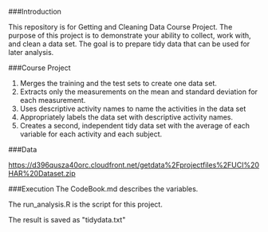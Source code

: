 ###Introduction

This repository is for Getting and Cleaning Data Course Project. The purpose of this project is to demonstrate your ability to collect, work with, and clean a data set. The goal is to prepare tidy data that can be used for later analysis.

###Course Project

1. Merges the training and the test sets to create one data set.
2. Extracts only the measurements on the mean and standard deviation for each measurement.
3. Uses descriptive activity names to name the activities in the data set
4. Appropriately labels the data set with descriptive activity names.
5. Creates a second, independent tidy data set with the average of each variable for each activity and each subject.

###Data

https://d396qusza40orc.cloudfront.net/getdata%2Fprojectfiles%2FUCI%20HAR%20Dataset.zip 

###Execution
The CodeBook.md describes the variables.

The run_analysis.R is the script for this project.

The result is saved as "tidydata.txt"
